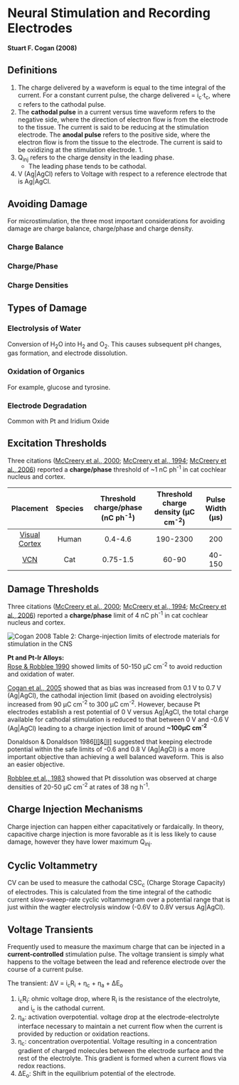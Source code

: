 # Neural Stimulation and Recording Electrodes
**Stuart F. Cogan (2008)**

## Definitions
1. The charge delivered by a waveform is equal to the time integral of the current. For a constant current pulse, the charge delivered = i<sub>c</sub>&sdot;t<sub>c</sub>, where c refers to the cathodal pulse. 
2. The **cathodal pulse** in a current versus time waveform refers to the negative side, where the direction of electron flow is from the electrode to the tissue. The current is said to be reducing at the stimulation electrode. The **anodal pulse** refers to the positive side, where the electron flow is from the tissue to the electrode. The current is said to be oxidizing at the stimulation electrode. 
    1. 
3. Q<sub>inj</sub> refers to the charge density in the leading phase. 
    * The leading phase tends to be cathodal. 
4. V (Ag|AgCl) refers to Voltage with respect to a reference electrode that is Ag|AgCl. 

## Avoiding Damage
For microstimulation, the three most important considerations for avoiding damage are charge balance, charge/phase and charge density. 
### Charge Balance
### Charge/Phase
### Charge Densities

## Types of Damage
### Electrolysis of Water
Conversion of H<sub>2</sub>O into H<sub>2</sub> and O<sub>2</sub>. This causes subsequent pH changes, gas formation, and electrode dissolution. 
### Oxidation of Organics 
For example, glucose and tyrosine.
### Electrode Degradation 
Common with Pt and Iridium Oxide  

## Excitation Thresholds
Three citations ([McCreery et al., 2000](https://www.sciencedirect.com/science/article/pii/S0378595500001908); [McCreery et al., 1994](https://www.sciencedirect.com/science/article/pii/0378595594902585); [McCreery et al., 2006](https://ieeexplore.ieee.org/abstract/document/1608523)) reported a **charge/phase** threshold of ~1 nC ph<sup>-1</sup> in cat cochlear nucleus and cortex. 

Placement | Species | Threshold charge/phase (nC ph<sup>-1</sup>) | Threshold charge density (μC cm<sup>-2</sup>) | Pulse Width (μs)
:---: | :---: | :---: | :---: | :---:                  
[Visual Cortex](https://europepmc.org/abstract/med/7633780) | Human | 0.4-4.6 | 190-2300 | 200 |
[VCN](https://www.sciencedirect.com/science/article/pii/S0378595500001908) | Cat | 0.75-1.5 | 60-90 | 40-150 


## Damage Thresholds
Three citations ([McCreery et al., 2000](https://www.sciencedirect.com/science/article/pii/S0378595500001908); [McCreery et al., 1994](https://www.sciencedirect.com/science/article/pii/0378595594902585); [McCreery et al., 2006](https://ieeexplore.ieee.org/abstract/document/1608523)) reported a **charge/phase** limit of 4 nC ph<sup>-1</sup> in cat cochlear nucleus and cortex.

![Cogan 2008 Table 2: Charge-injection limits of electrode materials for stimulation in the CNS](https://github.com/AllenMuhanChen/Project-Stim/blob/master/Stage%203/Figures/Cogan_2008_Table2_real.png "Cogan 2008 Table 2: Charge-injection limits of electrode materials for stimulation in the CNS")

**Pt and Pt-Ir Alloys:**</br>
[Rose & Robblee 1990](https://ieeexplore.ieee.org/abstract/document/61038) showed limits of 50-150 μC cm<sup>-2</sup> to avoid reduction and oxidation of water.</br>

[Cogan et al., 2005](https://ieeexplore.ieee.org/abstract/document/1495706) showed that as bias was increased from 0.1 V to 0.7 V (Ag|AgCl), the cathodal injection limit (based on avoiding electrolysis) increased from 90 μC cm<sup>-2</sup> to 300 μC cm<sup>-2</sup>. However, because Pt electrodes establish a rest potential of 0 V versus Ag|AgCl, the total charge available for cathodal stimulation is reduced to that between 0 V and -0.6 V (Ag|AgCl) leading to a charge injection limit of around **~100μC cm<sup>-2</sup>** </br>

Donaldson & Donaldson 1986[[I]](https://link.springer.com/article/10.1007/BF02441604)&[[II]](https://link.springer.com/article/10.1007/BF02441605) suggested that keeping electrode potential within the safe limits of -0.6 and 0.8 V (Ag|AgCl) is a more important objective than achieving a well balanced waveform. This is also an easier objective. </br>

[Robblee et al., 1983](https://www.sciencedirect.com/science/article/pii/0165027083900626) showed that Pt dissolution was observed at charge densities of 20-50 μC cm<sup>-2</sup> at rates of 38 ng h<sup>-1</sup>. </br>


## Charge Injection Mechanisms
Charge injection can happen either capacitatively or fardaically. In theory, capacitive charge injection is more favorable as it is less likely to cause damage, however they have lower maximum Q<sub>inj</sub>.

## Cyclic Voltammetry
CV can be used to measure the cathodal CSC<sub>c</sub> (Charge Storage Capacity) of electrodes. This is calculated from the time integral of the cathodic current slow-sweep-rate cyclic voltammegram over a potential range that is just within the wagter electrolysis window (-0.6V to 0.8V versus Ag|AgCl). 

## Voltage Transients
Frequently used to measure the maximum charge that can be injected in a **current-controlled** stimulation pulse. 
The voltage transient is simply what happens to the voltage between the lead and reference electrode over the course of a current pulse. 

The transient: ΔV = i<sub>c</sub>R<sub>i</sub> + η<sub>c</sub> + η<sub>a</sub> + ΔE<sub>o</sub>  
1. i<sub>c</sub>R<sub>i</sub>: ohmic voltage drop, where R<sub>i</sub> is the resistance of the electrolyte, and i<sub>c</sub> is the cathodal current. 
2. η<sub>a</sub>: activation overpotential. voltage drop at the electrode-electrolyte interface necessary to maintain a net current flow when the current is provided by reduction or oxidation reactions. 
3. η<sub>c</sub>: concentration overpotential. Voltage resulting in a concentration gradient of charged molecules between the electrode surface and the rest of the electrolyte. This gradient is formed when a current flows via redox reactions. 
4. ΔE<sub>o</sub>: Shift in the equilibrium potential of the electrode. 